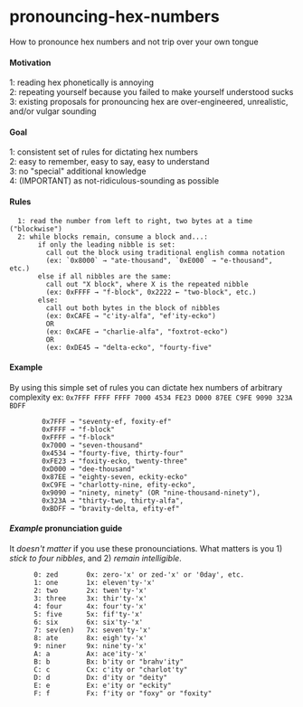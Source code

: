# pronouncing-hex-numbers
How to pronounce hex numbers and not trip over your own tongue

#### Motivation
  1: reading hex phonetically is annoying  
  2: repeating yourself because you failed to make yourself understood sucks  
  3: existing proposals for pronouncing hex are over-engineered, unrealistic, and/or vulgar sounding  

#### Goal 
  1: consistent set of rules for dictating hex numbers  
  2: easy to remember, easy to say, easy to understand  
  3: no "special" additional knowledge  
  4: (IMPORTANT) as not-ridiculous-sounding as possible  

#### Rules
```
  1: read the number from left to right, two bytes at a time ("blockwise")
  2: while blocks remain, consume a block and...:
       if only the leading nibble is set:
         call out the block using traditional english comma notation
         (ex: `0x8000` → "ate-thousand", `0xE000` → "e-thousand", etc.)
       else if all nibbles are the same:
         call out "X block", where X is the repeated nibble
         (ex: 0xFFFF → "f-block", 0x2222 ← "two-block", etc.)
       else:
         call out both bytes in the block of nibbles
         (ex: 0xCAFE → "c'ity-alfa", "ef'ity-ecko")
         OR
         (ex: 0xCAFE → "charlie-alfa", "foxtrot-ecko")
         OR
         (ex: 0xDE45 → "delta-ecko", "fourty-five"
```

#### Example
  By using this simple set of rules you can dictate hex numbers of arbitrary complexity 
    ex: `0x7FFF FFFF FFFF 7000 4534 FE23 D000 87EE C9FE 9090 323A BDFF`

```
        0x7FFF → "seventy-ef, foxity-ef"
        0xFFFF → "f-block" 
        0xFFFF → "f-block" 
        0x7000 → "seven-thousand" 
        0x4534 → "fourty-five, thirty-four"
        0xFE23 → "foxity-ecko, twenty-three"
        0xD000 → "dee-thousand"
        0x87EE → "eighty-seven, eckity-ecko"
        0xC9FE → "charlotty-nine, efity-ecko",
        0x9090 → "ninety, ninety" (OR "nine-thousand-ninety"),
        0x323A → "thirty-two, thirty-alfa",
        0xBDFF → "bravity-delta, efity-ef"
```

#### _Example_ pronunciation guide
  It *doesn't matter* if you use these pronounciations. 
  What matters is you 1) *stick to four nibbles*, and 2) *remain intelligible*.

```
      0: zed       0x: zero-'x' or zed-'x' or '0day', etc.
      1: one       1x: eleven'ty-'x'
      2: two       2x: twen'ty-'x'
      3: three     3x: thir'ty-'x'
      4: four      4x: four'ty-'x'
      5: five      5x: fif'ty-'x'
      6: six       6x: six'ty-'x'
      7: sev(en)   7x: seven'ty-'x'
      8: ate       8x: eigh'ty-'x'
      9: niner     9x: nine'ty-'x'
      A: a         Ax: ace'ity-'x'
      B: b         Bx: b'ity or "brahv'ity" 
      C: c         Cx: c'ity or "charlot'ty" 
      D: d         Dx: d'ity or "deity"
      E: e         Ex: e'ity or "eckity"
      F: f         Fx: f'ity or "foxy" or "foxity"
```
